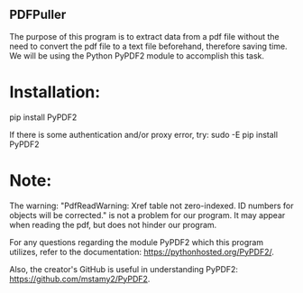 ## PDFPuller
The purpose of this program is to extract data from a pdf file without 
the need to convert the pdf file to a text file beforehand, therefore
saving time. We will be using the Python PyPDF2 module to accomplish
this task. 


# Installation: 

pip install PyPDF2

If there is some authentication and/or proxy error, try:
sudo -E pip install PyPDF2


# Note: 

The warning:
"PdfReadWarning: Xref table not zero-indexed. ID numbers for objects will be corrected."
is not a problem for our program. It may appear when reading the pdf, but does not 
hinder our program. 

For any questions regarding the module PyPDF2 which this program utilizes, refer to the 
documentation: https://pythonhosted.org/PyPDF2/. 

Also, the creator's GitHub is useful in understanding PyPDF2:
https://github.com/mstamy2/PyPDF2. 
